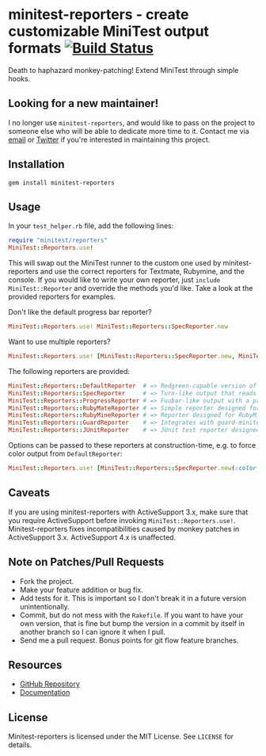 # minitest-reporters - create customizable MiniTest output formats [![Build Status](https://secure.travis-ci.org/CapnKernul/minitest-reporters.png)](http://travis-ci.org/CapnKernul/minitest-reporters)

Death to haphazard monkey-patching! Extend MiniTest through simple hooks.

## Looking for a new maintainer! ##

I no longer use `minitest-reporters`, and would like to pass on the project to someone else who will be able to dedicate more time to it. Contact me via [email](alex@kernul.com) or [Twitter](https://twitter.com/CapnKernul) if you're interested in maintaining this project.

## Installation ##

    gem install minitest-reporters

## Usage ##

In your `test_helper.rb` file, add the following lines:

```ruby
require "minitest/reporters"
MiniTest::Reporters.use!
```

This will swap out the MiniTest runner to the custom one used by minitest-reporters and use the correct reporters for Textmate, Rubymine, and the console. If you would like to write your own reporter, just `include MiniTest::Reporter` and override the methods you'd like. Take a look at the provided reporters for examples.

Don't like the default progress bar reporter?

```ruby
MiniTest::Reporters.use! MiniTest::Reporters::SpecReporter.new
```

Want to use multiple reporters?

```ruby
MiniTest::Reporters.use! [MiniTest::Reporters::SpecReporter.new, MiniTest::Reporters::GuardReporter.new]
```

The following reporters are provided:

```ruby
MiniTest::Reporters::DefaultReporter  # => Redgreen-capable version of standard MiniTest reporter
MiniTest::Reporters::SpecReporter     # => Turn-like output that reads like a spec
MiniTest::Reporters::ProgressReporter # => Fuubar-like output with a progress bar
MiniTest::Reporters::RubyMateReporter # => Simple reporter designed for RubyMate
MiniTest::Reporters::RubyMineReporter # => Reporter designed for RubyMine IDE and TeamCity CI server
MiniTest::Reporters::GuardReporter    # => Integrates with guard-minitest to provide on-screen notifications
MiniTest::Reporters::JUnitReporter    # => JUnit test reporter designed for JetBrains TeamCity
```

Options can be passed to these reporters at construction-time, e.g. to force
color output from `DefaultReporter`:

```ruby
MiniTest::Reporters.use! [MiniTest::Reporters::SpecReporter.new(:color => true)]
```

## Caveats ##

If you are using minitest-reporters with ActiveSupport 3.x, make sure that you require ActiveSupport before invoking `MiniTest::Reporters.use!`. Minitest-reporters fixes incompatibilities caused by monkey patches in ActiveSupport 3.x. ActiveSupport 4.x is unaffected.

## Note on Patches/Pull Requests ##

* Fork the project.
* Make your feature addition or bug fix.
* Add tests for it. This is important so I don't break it in a future version unintentionally.
* Commit, but do not mess with the `Rakefile`. If you want to have your own version, that is fine but bump the version in a commit by itself in another branch so I can ignore it when I pull.
* Send me a pull request. Bonus points for git flow feature branches.

## Resources ##

* [GitHub Repository](https://github.com/CapnKernul/minitest-reporters)
* [Documentation](http://rubydoc.info/github/CapnKernul/minitest-reporters)

## License ##

Minitest-reporters is licensed under the MIT License. See `LICENSE` for details.
